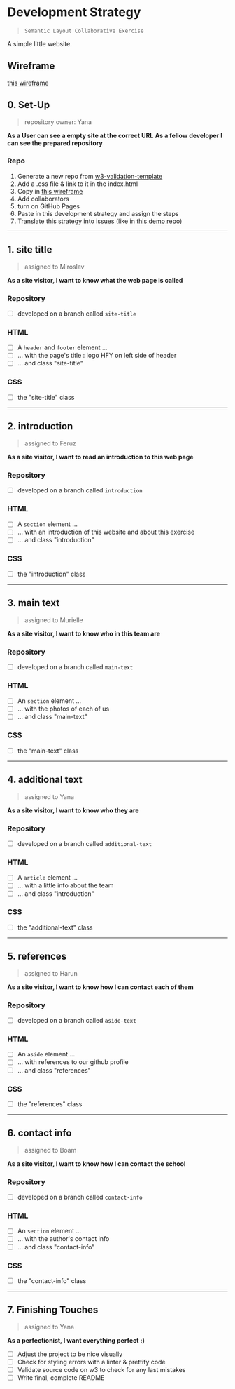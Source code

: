 # Development Strategy

> `Semantic Layout Collaborative Exercise`

A simple little website.

## Wireframe

[this wireframe](images/wireframe.jpg)

## 0. Set-Up

> repository owner: Yana

__As a User can see a empty site at the correct URL__
__As a fellow developer I can see the prepared repository__

### Repo

1. Generate a new repo from [w3-validation-template](https://github.com/hackyourfuturebelgium/w3-validation-template)
1. Add a .css file & link to it in the index.html
1. Copy in [this wireframe](./wireframe.gif)
1. Add collaborators
1. turn on GitHub Pages
1. Paste in this development strategy and assign the steps
1. Translate this strategy into issues (like in [this demo repo](https://github.com/hackyourfuturebelgium/from-strategy-to-issues))

---

## 1. site title

> assigned to Miroslav

__As a site visitor, I want to know what the web page is called__

### Repository

- [ ] developed on a branch called `site-title`

### HTML

- [ ] A `header` and `footer` element ...
- [ ] ... with the page's title : logo HFY on left side of header
- [ ] ... and class "site-title"

### CSS

- [ ] the "site-title" class

---

## 2.  introduction

> assigned to Feruz

__As a site visitor, I want to read an introduction to this web page__

### Repository

- [ ] developed on a branch called `introduction`

### HTML

- [ ] A `section` element ...
- [ ] ... with an introduction of this website and about this exercise
- [ ] ... and class "introduction"

### CSS

- [ ] the "introduction" class

---

## 3. main text

> assigned to Murielle

__As a site visitor, I want to know who in this team are__

### Repository

- [ ] developed on a branch called `main-text`

### HTML

- [ ] An `section` element ...
- [ ] ... with the photos of each of us
- [ ] ... and class "main-text"

### CSS

- [ ] the "main-text" class

---

## 4.  additional text

> assigned to Yana

__As a site visitor, I want to know who they are__

### Repository

- [ ] developed on a branch called `additional-text`

### HTML

- [ ] A `article` element ...
- [ ] ... with a little info about the team
- [ ] ... and class "introduction"

### CSS

- [ ] the "additional-text" class

---

## 5. references

> assigned to Harun

__As a site visitor, I want to know how I can contact each of them__

### Repository

- [ ] developed on a branch called `aside-text`

### HTML

- [ ] An `aside` element ...
- [ ] ... with references to our github profile
- [ ] ... and class "references"

### CSS

- [ ] the "references" class

---

## 6. contact info

> assigned to Boam

__As a site visitor, I want to know how I can contact the school__

### Repository

- [ ] developed on a branch called `contact-info`

### HTML

- [ ] An `section` element ...
- [ ] ... with the author's contact info
- [ ] ... and class "contact-info"

### CSS

- [ ] the "contact-info" class

---

## 7. Finishing Touches

> assigned to Yana

__As a perfectionist, I want everything perfect :)__

- [ ] Adjust the project to be nice visually
- [ ] Check for styling errors with a linter & prettify code
- [ ] Validate source code on w3 to check for any last mistakes
- [ ] Write final, complete README
